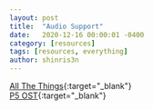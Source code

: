 ```yaml
---
layout: post
title:  "Audio Support"
date:   2020-12-16 00:00:01 -0400
category: [resources]
tags: [resources, everything]
author: shinris3n
---
```

[All The Things](https://www.youtube.com/watch?v=X0WNQ3UYbJE){:target="_blank"}
<br>
[P5 OST](https://www.youtube.com/watch?v=08vrKZcA6eE){:target="_blank"}
